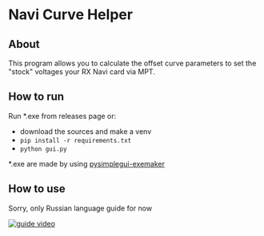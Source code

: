 # Navi Curve Helper
## About
This program allows you to calculate the offset curve parameters to set the "stock" voltages your RX Navi card via MPT.
## How to run
Run *.exe from releases page or:
- download the sources and make a venv
- `pip install -r requirements.txt`
- `python gui.py`

*.exe are made by using [pysimplegui-exemaker](https://pypi.org/project/pysimplegui-exemaker/)

## How to use
Sorry, only Russian language guide for now

[![guide video](https://img.youtube.com/vi/YOUTUBE_VIDEO_ID_HERE/0.jpg)](https://www.youtube.com/watch?v=YOUTUBE_VIDEO_ID_HERE)